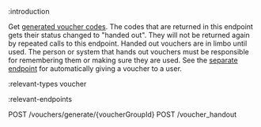 :introduction

Get
[generated voucher codes](/endpoints/POST/vouchers/generate/%7BvoucherGroupId%7D/).
The codes that are returned in this endpoint gets their status changed to
"handed out". They will not be returned again by repeated calls to this
endpoint. Handed out vouchers are in limbo until used. The person or system that
hands out vouchers must be responsible for remembering them or making sure they
are used. See the [separate endpoint](/endpoints/POST/voucher_handout/) for
automatically giving a voucher to a user.

:relevant-types voucher

:relevant-endpoints

POST /vouchers/generate/{voucherGroupId}
POST /voucher_handout
